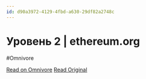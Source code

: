 ```yaml
---
id: d90a3972-4129-4fbd-a630-29df82a2748c
---
```


# Уровень 2 | ethereum.org
#Omnivore

[Read on Omnivore](https://omnivore.app/me/uroven-2-ethereum-org-1928ccb4440)
[Read Original](https://ethereum.org/ru/layer-2/)

